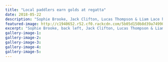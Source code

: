 ```yaml
---
title: "Local paddlers earn golds at regatta"
date: 2018-05-22
description: "Sophie Brooke, Jack Clifton, Lucas Thompson & Liam Lace held their own at inaugural Asia Pacific Sprint Kayak Regatta.."
featured-image: http://c1940652.r52.cf0.rackcdn.com/5b05d150b8d39a7499001fe7/medals-at-asia-pacific-regatta-chron-22-may.jpg
excerpt: "Sophie Brooke, back left, Jack Clifton, Lucas Thompson & Liam Lace held their own at the inaugural Asia Pacific Sprint Kayak Regatta in Adelaide on May 12-13."
gallery-image-1: 
gallery-image-2: 
gallery-image-3: 
gallery-image-4: 
gallery-image-5: 
---
```

